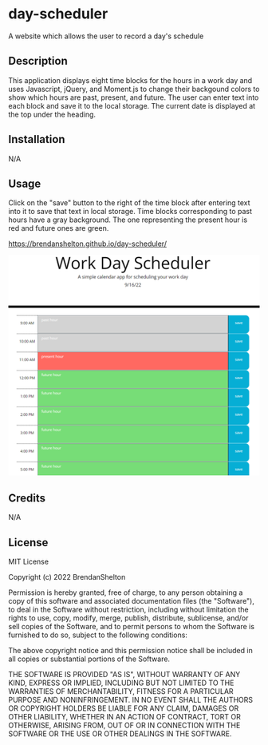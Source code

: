# day-scheduler
A website which allows the user to record a day's schedule
## Description

This application displays eight time blocks for the hours in a work day and uses Javascript, jQuery, and Moment.js to change their backgound colors to show which hours are past, present, and future. The user can enter text into each block and save it to the local storage. The current date is displayed at the top under the heading.

## Installation

N/A

## Usage

Click on the "save" button to the right of the time block after entering text into it to save that text in local storage. Time blocks corresponding to past hours have a gray background. The one representing the present hour is red and future ones are green.

https://brendanshelton.github.io/day-scheduler/

![screenshot of website](schedulerScreenshot.PNG)

## Credits

N/A

## License

MIT License

Copyright (c) 2022 BrendanShelton

Permission is hereby granted, free of charge, to any person obtaining a copy
of this software and associated documentation files (the "Software"), to deal
in the Software without restriction, including without limitation the rights
to use, copy, modify, merge, publish, distribute, sublicense, and/or sell
copies of the Software, and to permit persons to whom the Software is
furnished to do so, subject to the following conditions:

The above copyright notice and this permission notice shall be included in all
copies or substantial portions of the Software.

THE SOFTWARE IS PROVIDED "AS IS", WITHOUT WARRANTY OF ANY KIND, EXPRESS OR
IMPLIED, INCLUDING BUT NOT LIMITED TO THE WARRANTIES OF MERCHANTABILITY,
FITNESS FOR A PARTICULAR PURPOSE AND NONINFRINGEMENT. IN NO EVENT SHALL THE
AUTHORS OR COPYRIGHT HOLDERS BE LIABLE FOR ANY CLAIM, DAMAGES OR OTHER
LIABILITY, WHETHER IN AN ACTION OF CONTRACT, TORT OR OTHERWISE, ARISING FROM,
OUT OF OR IN CONNECTION WITH THE SOFTWARE OR THE USE OR OTHER DEALINGS IN THE
SOFTWARE.